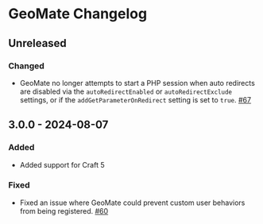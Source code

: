 # GeoMate Changelog

## Unreleased
### Changed 
- GeoMate no longer attempts to start a PHP session when auto redirects are disabled via the `autoRedirectEnabled` or `autoRedirectExclude` settings, or if the `addGetParameterOnRedirect` setting is set to `true`. [#67
  ](https://github.com/vaersaagod/geomate/issues/67)

## 3.0.0 - 2024-08-07
### Added
- Added support for Craft 5
### Fixed 
- Fixed an issue where GeoMate could prevent custom user behaviors from being registered. [#60](https://github.com/vaersaagod/geomate/issues/60) 
